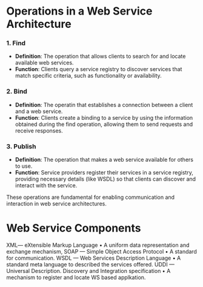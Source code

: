 # Operations in a Web Service Architecture

### 1. **Find**
- **Definition**: The operation that allows clients to search for and locate available web services.
- **Function**: Clients query a service registry to discover services that match specific criteria, such as functionality or availability.

### 2. **Bind**
- **Definition**: The operatin that establishes a connection between a client and a web service.
- **Function**: Clients create a binding to a service by using the information obtained during the find operation, allowing them to send requests and receive responses.

### 3. **Publish**
- **Definition**: The operation that makes a web service available for others to use.
- **Function**: Service providers register their services in a service registry, providing necessary details (like WSDL) so that clients can discover and interact with the service.

These operations are fundamental for enabling communication and interaction in web service architectures.


# Web Service Components

XML— eXtensibIe Markup Language
• A uniform data representation and exchange mechanism,
SOAP — Simple Object Access Protocol
• A standard for communication.
WSDL — Web Services Description Language
• A standard meta language to described the services offered.
UDDI — Universal Description. Discovery and Integration specification
• A mechanism to register and locate WS based applkation.